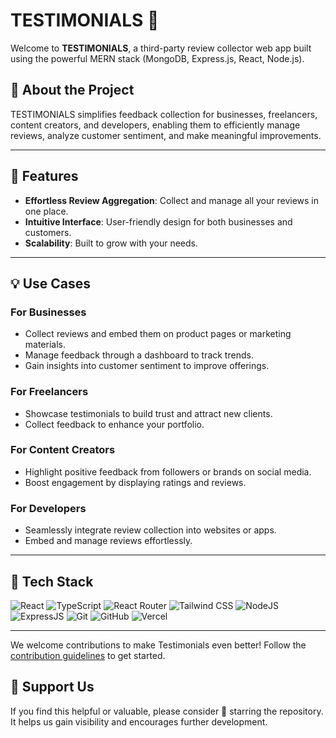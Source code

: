 # TESTIMONIALS 🌟  

Welcome to **TESTIMONIALS**, a third-party review collector web app built using the powerful MERN stack (MongoDB, Express.js, React, Node.js).  

## 🚀 About the Project  

TESTIMONIALS simplifies feedback collection for businesses, freelancers, content creators, and developers, enabling them to efficiently manage reviews, analyze customer sentiment, and make meaningful improvements.  

---

## 🌟 Features  

- **Effortless Review Aggregation**: Collect and manage all your reviews in one place.  
- **Intuitive Interface**: User-friendly design for both businesses and customers.  
- **Scalability**: Built to grow with your needs.  

---

## 💡 Use Cases  

### For Businesses  
- Collect reviews and embed them on product pages or marketing materials.  
- Manage feedback through a dashboard to track trends.  
- Gain insights into customer sentiment to improve offerings.  

### For Freelancers  
- Showcase testimonials to build trust and attract new clients.  
- Collect feedback to enhance your portfolio.  

### For Content Creators  
- Highlight positive feedback from followers or brands on social media.  
- Boost engagement by displaying ratings and reviews.  

### For Developers  
- Seamlessly integrate review collection into websites or apps.  
- Embed and manage reviews effortlessly.  

---

## 🔧 Tech Stack  

![React](https://img.shields.io/badge/React-20232A?style=for-the-badge&logo=react&logoColor=61DAFB)
![TypeScript](https://img.shields.io/badge/TypeScript-007ACC?style=for-the-badge&logo=typescript&logoColor=white)
![React Router](https://img.shields.io/badge/React_Router-CA4245?style=for-the-badge&logo=react-router&logoColor=white)
![Tailwind CSS](https://img.shields.io/badge/Tailwind_CSS-38B2AC?style=for-the-badge&logo=tailwind-css&logoColor=white)
![NodeJS](https://img.shields.io/badge/Node.js-43853D?style=for-the-badge&logo=node.js&logoColor=white)
![ExpressJS](https://img.shields.io/badge/Express.js-404D59?style=for-the-badge)
![Git](https://img.shields.io/badge/GIT-E44C30?style=for-the-badge&logo=git&logoColor=white)
![GitHub](https://img.shields.io/badge/GitHub-100000?style=for-the-badge&logo=github&logoColor=white)
![Vercel](https://img.shields.io/badge/Vercel-000000?style=for-the-badge&logo=vercel&logoColor=white)

---
We welcome contributions to make Testimonials even better! Follow the [contribution guidelines](CONTRIBUTING.md) to get started.

## 🌟 Support Us

If you find this helpful or valuable, please consider 🌟 starring the repository. It helps us gain visibility and encourages further development.



